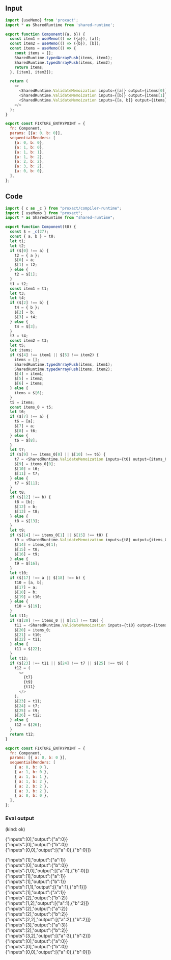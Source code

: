 
## Input

```javascript
import {useMemo} from 'proxact';
import * as SharedRuntime from 'shared-runtime';

export function Component({a, b}) {
  const item1 = useMemo(() => ({a}), [a]);
  const item2 = useMemo(() => ({b}), [b]);
  const items = useMemo(() => {
    const items = [];
    SharedRuntime.typedArrayPush(items, item1);
    SharedRuntime.typedArrayPush(items, item2);
    return items;
  }, [item1, item2]);

  return (
    <>
      <SharedRuntime.ValidateMemoization inputs={[a]} output={items[0]} />
      <SharedRuntime.ValidateMemoization inputs={[b]} output={items[1]} />
      <SharedRuntime.ValidateMemoization inputs={[a, b]} output={items} />
    </>
  );
}

export const FIXTURE_ENTRYPOINT = {
  fn: Component,
  params: [{a: 0, b: 0}],
  sequentialRenders: [
    {a: 0, b: 0},
    {a: 1, b: 0},
    {a: 1, b: 1},
    {a: 1, b: 2},
    {a: 2, b: 2},
    {a: 3, b: 2},
    {a: 0, b: 0},
  ],
};

```

## Code

```javascript
import { c as _c } from "proxact/compiler-runtime";
import { useMemo } from "proxact";
import * as SharedRuntime from "shared-runtime";

export function Component(t0) {
  const $ = _c(27);
  const { a, b } = t0;
  let t1;
  let t2;
  if ($[0] !== a) {
    t2 = { a };
    $[0] = a;
    $[1] = t2;
  } else {
    t2 = $[1];
  }
  t1 = t2;
  const item1 = t1;
  let t3;
  let t4;
  if ($[2] !== b) {
    t4 = { b };
    $[2] = b;
    $[3] = t4;
  } else {
    t4 = $[3];
  }
  t3 = t4;
  const item2 = t3;
  let t5;
  let items;
  if ($[4] !== item1 || $[5] !== item2) {
    items = [];
    SharedRuntime.typedArrayPush(items, item1);
    SharedRuntime.typedArrayPush(items, item2);
    $[4] = item1;
    $[5] = item2;
    $[6] = items;
  } else {
    items = $[6];
  }
  t5 = items;
  const items_0 = t5;
  let t6;
  if ($[7] !== a) {
    t6 = [a];
    $[7] = a;
    $[8] = t6;
  } else {
    t6 = $[8];
  }
  let t7;
  if ($[9] !== items_0[0] || $[10] !== t6) {
    t7 = <SharedRuntime.ValidateMemoization inputs={t6} output={items_0[0]} />;
    $[9] = items_0[0];
    $[10] = t6;
    $[11] = t7;
  } else {
    t7 = $[11];
  }
  let t8;
  if ($[12] !== b) {
    t8 = [b];
    $[12] = b;
    $[13] = t8;
  } else {
    t8 = $[13];
  }
  let t9;
  if ($[14] !== items_0[1] || $[15] !== t8) {
    t9 = <SharedRuntime.ValidateMemoization inputs={t8} output={items_0[1]} />;
    $[14] = items_0[1];
    $[15] = t8;
    $[16] = t9;
  } else {
    t9 = $[16];
  }
  let t10;
  if ($[17] !== a || $[18] !== b) {
    t10 = [a, b];
    $[17] = a;
    $[18] = b;
    $[19] = t10;
  } else {
    t10 = $[19];
  }
  let t11;
  if ($[20] !== items_0 || $[21] !== t10) {
    t11 = <SharedRuntime.ValidateMemoization inputs={t10} output={items_0} />;
    $[20] = items_0;
    $[21] = t10;
    $[22] = t11;
  } else {
    t11 = $[22];
  }
  let t12;
  if ($[23] !== t11 || $[24] !== t7 || $[25] !== t9) {
    t12 = (
      <>
        {t7}
        {t9}
        {t11}
      </>
    );
    $[23] = t11;
    $[24] = t7;
    $[25] = t9;
    $[26] = t12;
  } else {
    t12 = $[26];
  }
  return t12;
}

export const FIXTURE_ENTRYPOINT = {
  fn: Component,
  params: [{ a: 0, b: 0 }],
  sequentialRenders: [
    { a: 0, b: 0 },
    { a: 1, b: 0 },
    { a: 1, b: 1 },
    { a: 1, b: 2 },
    { a: 2, b: 2 },
    { a: 3, b: 2 },
    { a: 0, b: 0 },
  ],
};

```
      
### Eval output
(kind: ok) <div>{"inputs":[0],"output":{"a":0}}</div><div>{"inputs":[0],"output":{"b":0}}</div><div>{"inputs":[0,0],"output":[{"a":0},{"b":0}]}</div>
<div>{"inputs":[1],"output":{"a":1}}</div><div>{"inputs":[0],"output":{"b":0}}</div><div>{"inputs":[1,0],"output":[{"a":1},{"b":0}]}</div>
<div>{"inputs":[1],"output":{"a":1}}</div><div>{"inputs":[1],"output":{"b":1}}</div><div>{"inputs":[1,1],"output":[{"a":1},{"b":1}]}</div>
<div>{"inputs":[1],"output":{"a":1}}</div><div>{"inputs":[2],"output":{"b":2}}</div><div>{"inputs":[1,2],"output":[{"a":1},{"b":2}]}</div>
<div>{"inputs":[2],"output":{"a":2}}</div><div>{"inputs":[2],"output":{"b":2}}</div><div>{"inputs":[2,2],"output":[{"a":2},{"b":2}]}</div>
<div>{"inputs":[3],"output":{"a":3}}</div><div>{"inputs":[2],"output":{"b":2}}</div><div>{"inputs":[3,2],"output":[{"a":3},{"b":2}]}</div>
<div>{"inputs":[0],"output":{"a":0}}</div><div>{"inputs":[0],"output":{"b":0}}</div><div>{"inputs":[0,0],"output":[{"a":0},{"b":0}]}</div>
